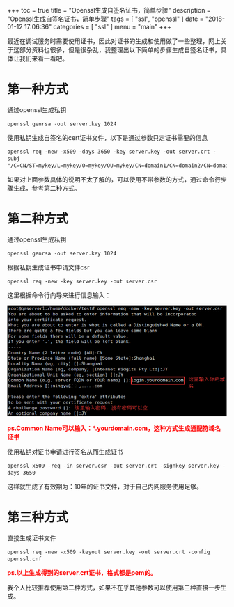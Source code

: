 +++
toc = true
title = "Openssl生成自签名证书，简单步骤"
description = "Openssl生成自签名证书，简单步骤"
tags = [
	"ssl",
	"openssl"
]
date = "2018-01-12 17:06:36"
categories = [
    "ssl"
]
menu = "main"
+++

最近在调试服务时需要使用证书，因此对证书的生成和使用做了一些整理，网上关于这部分资料也很多，但是很杂乱，我整理出以下简单的步骤生成自签名证书，具体让我们来看一看吧。

# 第一种方式

通过openssl生成私钥

```
openssl genrsa -out server.key 1024
```

使用私钥生成自签名的cert证书文件，以下是通过参数只定证书需要的信息

```
openssl req -new -x509 -days 3650 -key server.key -out server.crt -subj "/C=CN/ST=mykey/L=mykey/O=mykey/OU=mykey/CN=domain1/CN=domain2/CN=domain3"
```

如果对上面参数具体的说明不太了解的，可以使用不带参数的方式，通过命令行步骤生成，参考第二种方式。

# 第二种方式

通过openssl生成私钥

```
openssl genrsa -out server.key 1024
```

根据私钥生成证书申请文件csr

```
openssl req -new -key server.key -out server.csr
```

这里根据命令行向导来进行信息输入：

![](/img/ssl-cert/1.png)

<span style="color:red">**ps.Common Name可以输入：*.yourdomain.com，这种方式生成通配符域名证书**</span>

使用私钥对证书申请进行签名从而生成证书

```
openssl x509 -req -in server.csr -out server.crt -signkey server.key -days 3650
```

这样就生成了有效期为：10年的证书文件，对于自己内网服务使用足够。

# 第三种方式

直接生成证书文件

```
openssl req -new -x509 -keyout server.key -out server.crt -config openssl.cnf
```

<span style="color:red">**ps.以上生成得到的server.crt证书，格式都是pem的。**</span>

我个人比较推荐使用第二种方式，如果不在乎其他参数可以使用第三种直接一步生成。

